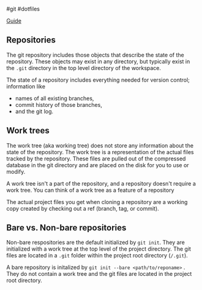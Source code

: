#git #dotfiles 

[Guide](https://www.ackama.com/what-we-think/the-best-way-to-store-your-dotfiles-a-bare-git-repository-explained/)

## Repositories

The git repository includes those objects that describe the state of the repository. These objects may exist in any directory, but typically exist in the `.git` directory in the top level directory of the workspace.

The state of a repository includes everything needed for version control; information like
- names of all existing branches, 
- commit history of those branches, 
- and the git log.

## Work trees

The work tree (aka working tree) does not store any information about the state of the repository. The work tree is a representation of the actual files tracked by the repository. These files are pulled out of the compressed database in the git directory and are placed on the disk for you to use or modify.

A work tree isn't a part of the repository, and a repository doesn't require a work tree. You can think of a work tree as a feature of a repository

The actual project files you get when cloning a repository are a working copy created by checking out a ref (branch, tag, or commit).

## Bare vs. Non-bare repositories

Non-bare respositories are the default initialized by `git init`. They are initialized with a work tree at the top level of the project directory. The git files are located in a `.git` folder within the project root directory (`/.git`).

A bare repository is initalized by `git init --bare <path/to/reponame>` . They do not contain a work tree and the git files are located in the project root directory.

